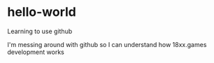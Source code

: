 # hello-world
Learning to use github

I'm messing around with github so I can understand how 18xx.games development works
